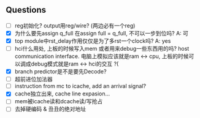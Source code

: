 ## Questions

- [ ] reg初始化? output用reg/wire? (两边必有一个reg)
- [x] 为什么要先assign q_full 在assign full = q_full, 不可以一步到位吗? A: 可
- [x] top module中rst_delay作用仅仅是为了多rst一个clock吗? A: yes
- [ ] hci什么用处, 上板的时候写入mem 或者用来debug一些东西用的吗? host communication interface.
      电脑上模拟应该就是ram $\leftrightarrow$ cpu, 上板的时候可以调成debug模式就是ram $\leftrightarrow$ hci的交互 ?(
- [x] branch predictor是不是要先Decode?
- [ ] 超前进位加法器
- [ ] instruction from mc to icache, add an arrival signal?
- [x] cache独立出来, cache line expasion...
- [ ] mem被icache读和dcache读/写抢占 
- [ ] 去掉硬编码 & 丑丑的绝对地址